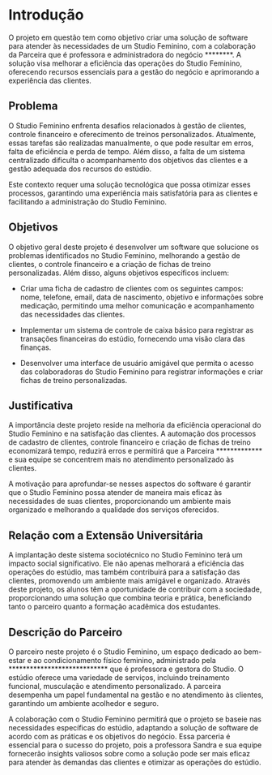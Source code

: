 # Introdução

O projeto em questão tem como objetivo criar uma solução de software para atender às necessidades de um Studio Feminino, com a colaboração da Parceira que é professora e administradora do negócio ********. A solução visa melhorar a eficiência das operações do Studio Feminino, oferecendo recursos essenciais para a gestão do negócio e aprimorando a experiência das clientes.

## Problema
O Studio Feminino enfrenta desafios relacionados à gestão de clientes, controle financeiro e oferecimento de treinos personalizados. Atualmente, essas tarefas são realizadas manualmente, o que pode resultar em erros, falta de eficiência e perda de tempo. Além disso, a falta de um sistema centralizado dificulta o acompanhamento dos objetivos das clientes e a gestão adequada dos recursos do estúdio.

Este contexto requer uma solução tecnológica que possa otimizar esses processos, garantindo uma experiência mais satisfatória para as clientes e facilitando a administração do Studio Feminino.

## Objetivos

O objetivo geral deste projeto é desenvolver um software que solucione os problemas identificados no Studio Feminino, melhorando a gestão de clientes, o controle financeiro e a criação de fichas de treino personalizadas. Além disso, alguns objetivos específicos incluem:

- Criar uma ficha de cadastro de clientes com os seguintes campos: nome, telefone, email, data de nascimento, objetivo e informações sobre medicação, permitindo uma melhor comunicação e acompanhamento das necessidades das clientes.

- Implementar um sistema de controle de caixa básico para registrar as transações financeiras do estúdio, fornecendo uma visão clara das finanças.

- Desenvolver uma interface de usuário amigável que permita o acesso das colaboradoras do Studio Feminino para registrar informações e criar fichas de treino personalizadas.

## Justificativa

A importância deste projeto reside na melhoria da eficiência operacional do Studio Feminino e na satisfação das clientes. A automação dos processos de cadastro de clientes, controle financeiro e criação de fichas de treino economizará tempo, reduzirá erros e permitirá que a Parceira ************* e sua equipe se concentrem mais no atendimento personalizado às clientes.

A motivação para aprofundar-se nesses aspectos do software é garantir que o Studio Feminino possa atender de maneira mais eficaz às necessidades de suas clientes, proporcionando um ambiente mais organizado e melhorando a qualidade dos serviços oferecidos.

## Relação com a Extensão Universitária

A implantação deste sistema sociotécnico no Studio Feminino terá um impacto social significativo. Ele não apenas melhorará a eficiência das operações do estúdio, mas também contribuirá para a satisfação das clientes, promovendo um ambiente mais amigável e organizado.
Através deste projeto, os alunos têm a oportunidade de contribuir com a sociedade, proporcionando uma solução que combina teoria e prática, beneficiando tanto o parceiro quanto a formação acadêmica dos estudantes.

## Descrição do Parceiro

O parceiro neste projeto é o Studio Feminino, um espaço dedicado ao bem-estar e ao condicionamento físico feminino, administrado pela **************************** que é professora e gestora do Studio. O estúdio oferece uma variedade de serviços, incluindo treinamento funcional, musculação e atendimento personalizado. A parceira desempenha um papel fundamental na gestão e no atendimento às clientes, garantindo um ambiente acolhedor e seguro.

A colaboração com o Studio Feminino permitirá que o projeto se baseie nas necessidades específicas do estúdio, adaptando a solução de software de acordo com as práticas e os objetivos do negócio. Essa parceria é essencial para o sucesso do projeto, pois a professora Sandra e sua equipe fornecerão insights valiosos sobre como a solução pode ser mais eficaz para atender às demandas das clientes e otimizar as operações do estúdio.
